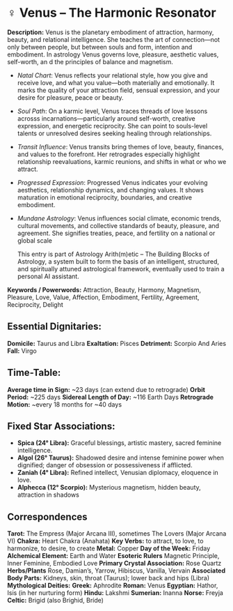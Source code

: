 # ♀ Venus – The Harmonic Resonator

**Description:**
Venus is the planetary embodiment of attraction, harmony, beauty, and relational intelligence.  She teaches the art of connection—not only between people, but between souls and form, intention and embodiment.  In astrology Venus governs love, pleasure, aesthetic values, self-worth, an d the principles of balance and magnetism. 

- *Natal Chart*: Venus reflects your relational style, how you give and receive love, and what you value—both materially and emotionally.  It marks the quality of your attraction field, sensual expression, and your desire for pleasure, peace or beauty.

- *Soul Path*: On a karmic level, Venus traces threads of love lessons acrosss incarnations—particularly around self-worth, creative expression, and energetic reciprocity.  She can point to souls-level talents or unresolved desires seeking healing through relationships.

- *Transit Influence*: Venus transits bring themes of love, beauty, finances, and values to the forefront.  Her retrogrades especially highlight relationship reevaluations, karmic reunions, and shifts in what or who we attract.

- *Progressed Expression*: Progressed Venus indicates your evolving aesthetics, relationship dynamics, and changing values.  It shows maturation in emotional reciprocity, boundaries, and creative embodiment.

- *Mundane Astrology*: Venus influences social climate, economic trends, cultural movements, and collective standards of beauty, pleasure, and agreement.  She signifies treaties, peace, and fertility on a national or global scale

	This entry is part of Astrology Arith(m)etic – The Building Blocks of Astrology, a system built to form the basis of an intelligent, structured, and spiritually attuned astrological framework, eventually used to train a personal AI assistant.

**Keywords / Powerwords:**
Attraction, Beauty, Harmony, Magnetism, Pleasure, Love, Value, Affection, Embodiment, Fertility, Agreement, Reciprocity, Delight
## Essential Dignitaries:

**Domicile:** Taurus and Libra
**Exaltation:** Pisces
**Detriment:** Scorpio And Aries
**Fall:** Virgo

## Time-Table:

**Average time in Sign:** ~23 days (can extend due to retrograde)
**Orbit Period:** ~225 days
**Sidereal Length of Day:** ~116 Earth Days
**Retrograde Motion:** ~every 18 months for ~40 days

## Fixed Star Associations:
  
- **Spica (24° Libra):** Graceful blessings, artistic mastery, sacred feminine intelligence.
- **Algol (26° Taurus):** Shadowed desire and intense feminine power when dignified; danger of obsession or possessiveness if afflicted.
- **Zaniah (4° Libra):** Refined intellect, Venusian diplomacy, eloquence in love.
- **Alphecca (12° Scorpio):** Mysterious magnetism, hidden beauty, attraction in shadows
## Correspondences

**Tarot:** The Empress (Major Arcana III), sometimes The Lovers (Major Arcana VI)
**Chakra:** Heart Chakra (Anahata)
**Key Verbs:** to attract, to love, to harmonize, to desire, to create
**Metal:** Copper
**Day of the Week:** Friday
**Alchemical Element:** Earth and Water
**Esoteric Rulers** Magnetic Principle, Inner Feminine, Embodied Love
**Primary Crystal Association:** Rose Quartz
**Herbs/Plants** Rose, Damian’s, Yarrow, Hibiscus, Vanilla, Vervain
**Associated Body Parts:** Kidneys, skin, throat (Taurus); lower back and hips (Libra)
**Mythological Deities:**
   **Greek:** Aphrodite
   **Roman:** Venus
   **Egyptian:** Hathor, Isis (in her nurturing form)
   **Hindu:** Lakshmi
   **Sumerian:** Inanna
   **Norse:** Freyja
   **Celtic:** Brigid (also Brighid, Bríde)